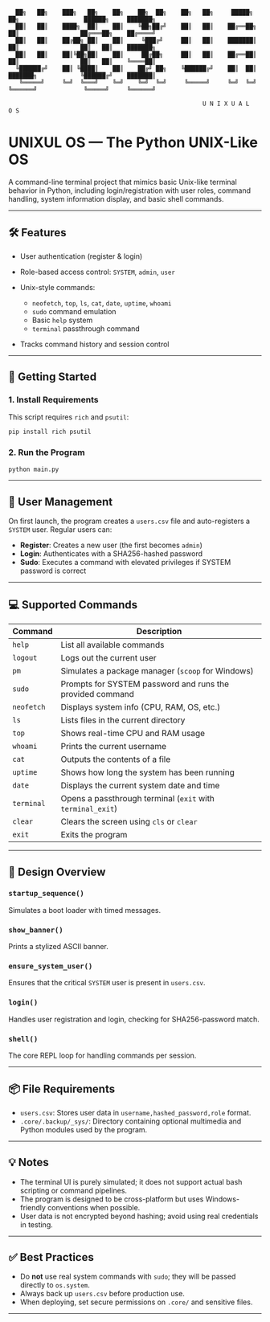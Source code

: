 
      ██╗   ██╗    ███╗   ██╗    ██╗    ██╗  ██╗    ██╗   ██╗     █████╗     ██╗                  ██████╗     ███████╗
      ██║   ██║    ████╗  ██║    ██║    ╚██╗██╔╝    ██║   ██║    ██╔══██╗    ██║                 ██╔═══██╗    ██╔════╝
      ██║   ██║    ██╔██╗ ██║    ██║     ╚███╔╝     ██║   ██║    ███████║    ██║                 ██║   ██║    ███████╗
      ██║   ██║    ██║╚██╗██║    ██║     ██╔██╗     ██║   ██║    ██╔══██║    ██║                 ██║   ██║    ╚════██║
      ╚██████╔╝    ██║ ╚████║    ██║    ██╔╝ ██╗    ╚██████╔╝    ██║  ██║    ███████╗            ╚██████╔╝    ███████║
       ╚═════╝     ╚═╝  ╚═══╝    ╚═╝    ╚═╝  ╚═╝     ╚═════╝     ╚═╝  ╚═╝    ╚══════╝             ╚═════╝     ╚══════╝
                                                                                                                
                                                          U N I X U A L   O S



# UNIXUL OS — The Python UNIX-Like OS
A command-line terminal project that mimics basic Unix-like terminal behavior in Python, including login/registration with user roles, command handling, system information display, and basic shell commands.

---


## 🛠 Features

* User authentication (register & login)
* Role-based access control: `SYSTEM`, `admin`, `user`
* Unix-style commands:

  * `neofetch`, `top`, `ls`, `cat`, `date`, `uptime`, `whoami`
  * `sudo` command emulation
  * Basic `help` system
  * `terminal` passthrough command
  
* Tracks command history and session control

---

## 🚀 Getting Started

### 1. **Install Requirements**

This script requires `rich` and `psutil`:

```bash
pip install rich psutil
```

### 2. **Run the Program**

```bash
python main.py
```

---

## 🔐 User Management

On first launch, the program creates a `users.csv` file and auto-registers a `SYSTEM` user. Regular users can:

* **Register**: Creates a new user (the first becomes `admin`)
* **Login**: Authenticates with a SHA256-hashed password
* **Sudo**: Executes a command with elevated privileges if SYSTEM password is correct

---

## 💻 Supported Commands

| Command    | Description                                                |
| ---------- | ---------------------------------------------------------- |
| `help`     | List all available commands                                |
| `logout`   | Logs out the current user                                  |
| `pm`       | Simulates a package manager (`scoop` for Windows)          |
| `sudo`     | Prompts for SYSTEM password and runs the provided command  |
| `neofetch` | Displays system info (CPU, RAM, OS, etc.)                  |
| `ls`       | Lists files in the current directory                       |
| `top`      | Shows real-time CPU and RAM usage                          |
| `whoami`   | Prints the current username                                |
| `cat`      | Outputs the contents of a file                             |
| `uptime`   | Shows how long the system has been running                 |
| `date`     | Displays the current system date and time                  |
| `terminal` | Opens a passthrough terminal (`exit` with `terminal_exit`) |
| `clear`    | Clears the screen using `cls` or `clear`                   |
| `exit`     | Exits the program                                          |

---

## 🧠 Design Overview

### `startup_sequence()`

Simulates a boot loader with timed messages.

### `show_banner()`

Prints a stylized ASCII banner.

### `ensure_system_user()`

Ensures that the critical `SYSTEM` user is present in `users.csv`.

### `login()`

Handles user registration and login, checking for SHA256-password match.

### `shell()`

The core REPL loop for handling commands per session.

---

## 📦 File Requirements

* `users.csv`: Stores user data in `username,hashed_password,role` format.
* `.core/.backup/_sys/`: Directory containing optional multimedia and Python modules used by the program.

---

## 💡 Notes

* The terminal UI is purely simulated; it does not support actual bash scripting or command pipelines.
* The program is designed to be cross-platform but uses Windows-friendly conventions when possible.
* User data is not encrypted beyond hashing; avoid using real credentials in testing.

---

## ✅ Best Practices

* Do **not** use real system commands with `sudo`; they will be passed directly to `os.system`.
* Always back up `users.csv` before production use.
* When deploying, set secure permissions on `.core/` and sensitive files.

---
